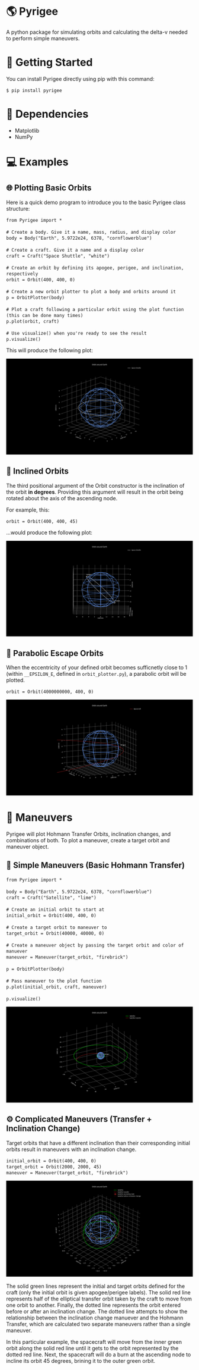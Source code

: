 # :earth_americas: Pyrigee
A python package for simulating orbits and calculating the delta-v needed to perform simple maneuvers.

# :memo: Getting Started
You can install Pyrigee directly using pip with this command:
```
$ pip install pyrigee
```

# :paperclip: Dependencies
* Matplotlib
* NumPy

# :computer: Examples

## :globe_with_meridians: Plotting Basic Orbits

Here is a quick demo program to introduce you to the basic Pyrigee class structure:
```
from Pyrigee import *

# Create a body. Give it a name, mass, radius, and display color
body = Body("Earth", 5.9722e24, 6378, "cornflowerblue")

# Create a craft. Give it a name and a display color
craft = Craft("Space Shuttle", "white")

# Create an orbit by defining its apogee, perigee, and inclination, respectively
orbit = Orbit(400, 400, 0)

# Create a new orbit plotter to plot a body and orbits around it
p = OrbitPlotter(body)

# Plot a craft following a particular orbit using the plot function (this can be done many times)
p.plot(orbit, craft)

# Use visualize() when you're ready to see the result
p.visualize()
```

This will produce the following plot:

![demo1](https://raw.githubusercontent.com/JackCSheehan/pyrigee/main/assets/demo1.png)

## :triangular_ruler: Inclined Orbits
The third positional argument of the Orbit constructor is the inclination of the orbit **in degrees**. Providing this argument will result in the orbit being rotated about the axis of the ascending node.

For example, this:
```
orbit = Orbit(400, 400, 45)
```
...would produce the following plot:

![demo2](https://raw.githubusercontent.com/JackCSheehan/pyrigee/main/assets/demo2.png)

##  :milky_way: Parabolic Escape Orbits
When the eccentricity of your defined orbit becomes sufficnetly close to 1 (within `__EPSILON_E`, defined in `orbit_plotter.py`), a parabolic orbit will be plotted.

```
orbit = Orbit(4000000000, 400, 0)
```

![demo3](https://raw.githubusercontent.com/JackCSheehan/pyrigee/main/assets/demo3.png)

# :rocket: Maneuvers
Pyrigee will plot Hohmann Transfer Orbits, inclination changes, and combinations of both. To plot a maneuver, create a target orbit and maneuver object.

## :straight_ruler: Simple Maneuvers (Basic Hohmann Transfer)

```
from Pyrigee import *

body = Body("Earth", 5.9722e24, 6378, "cornflowerblue")
craft = Craft("Satellite", "lime")

# Create an initial orbit to start at
initial_orbit = Orbit(400, 400, 0)

# Create a target orbit to maneuver to
target_orbit = Orbit(40000, 40000, 0)

# Create a maneuver object by passing the target orbit and color of manuever
maneuver = Maneuver(target_orbit, "firebrick")

p = OrbitPlotter(body)

# Pass maneuver to the plot function
p.plot(initial_orbit, craft, maneuver)

p.visualize()
```

![demo4](https://raw.githubusercontent.com/JackCSheehan/pyrigee/main/assets/demo4.png)

## :gear: Complicated Maneuvers (Transfer + Inclination Change)
Target orbits that have a different inclination than their corresponding initial orbits result in maneuvers with an inclination change.

```
initial_orbit = Orbit(400, 400, 0)
target_orbit = Orbit(2000, 2000, 45)
maneuver = Maneuver(target_orbit, "firebrick")
```

![demo5](https://raw.githubusercontent.com/JackCSheehan/pyrigee/main/assets/demo5.png)

The solid green lines represent the initial and target orbits defined for the craft (only the initial orbit is given apogee/perigee labels). The solid red line represents half of the elliptical transfer orbit taken by the craft to move from one orbit to another. Finally, the dotted line represents the orbit entered before or after an inclination change. The dotted line attempts to show the relationship between the inclination change manuever and the Hohmann Transfer, which are calculated two separate maneuvers rather than a single maneuver.

In this particular example, the spacecraft will move from the inner green orbit along the solid red line until it gets to the orbit represented by the dotted red line. Next, the spacecraft will do a burn at the ascending node to incline its orbit 45 degrees, brining it to the outer green orbit.

